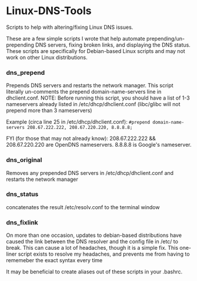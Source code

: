 # Linux-DNS-Tools
Scripts to help with altering/fixing Linux DNS issues.


These are a few simple scripts I wrote that help automate prepending/un-prepending DNS servers, fixing broken links, and displaying the DNS status.
These scripts are specifically for Debian-based Linux scripts and may not work on other Linux distributions.


### dns_prepend

Prepends DNS servers and restarts the network manager.
This script literally un-comments the prepend domain-name-servers line in dhclient.conf.
NOTE: Before running this script, you should have a list of 1-3 nameservers already listed in /etc/dhcp/dhclient.conf
(libc/glibc will not prepend more than 3 nameservers)

Example (circa line 25 in /etc/dhcp/dhclient.conf): 
  `#prepend domain-name-servers 208.67.222.222, 208.67.220.220, 8.8.8.8;`

FYI (for those that may not already know):
208.67.222.222 && 208.67.220.220 are OpenDNS nameservers.
8.8.8.8 is Google's nameserver.

### dns_original

Removes any prepended DNS servers in /etc/dhcp/dhclient.conf and restarts the network manager

### dns_status

concatenates the result /etc/resolv.conf to the terminal window

### dns_fixlink

On more than one occasion, updates to debian-based distributions have caused the link between the DNS resolver and the config file in /etc/ to break.
This can cause a lot of headaches, though it is a simple fix. 
This one-liner script exists to resolve my headaches, and prevents me from having to rememeber the exact syntax every time


It may be beneficial to create aliases out of these scripts in your .bashrc.

